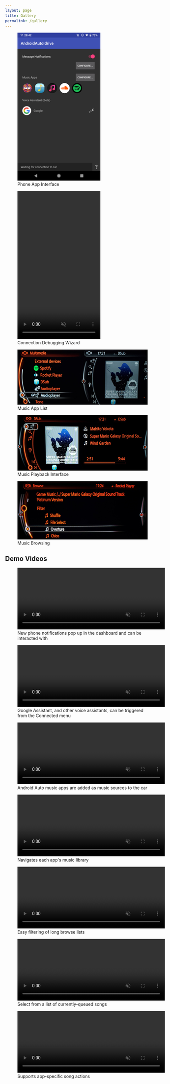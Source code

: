 ```yaml
---
layout: page
title: Gallery
permalink: /gallery
---
```


<div class="gallery">
<figure>
	<img src="images/screenshot-app.png" alt="Phone App Interface" width="270" height="480"/>
	<figcaption>Phone App Interface</figcaption>
</figure>
<figure>
	<video src="images/demo-connwizard.mp4" alt="Connection Debugging Wizard" autoplay muted controls loop width="270" height="480"></video>
	<figcaption>Connection Debugging Wizard</figcaption>
</figure>
<figure>
	<img src="images/screenshot-musicapplist.jpg" alt="Music App List" width="480" height="179"/>
	<figcaption>Music App List</figcaption>
</figure>
<figure>
	<img src="images/screenshot-musicplayback.jpg" alt="Music Playback Interface" width="480" height="180"/>
	<figcaption>Music Playback Interface</figcaption>
</figure>
<figure>
	<img src="images/screenshot-musicbrowse.jpg" alt="Music Browsing" width="480" height="189"/>
	<figcaption>Music Browsing</figcaption>
</figure>
</div>

## Demo Videos

<div class="gallery">
<figure>
	<video src="images/demo-notifications.mp4" alt="Notifications" autoplay muted controls loop width="480" height="200"></video>
	<figcaption>New phone notifications pop up in the dashboard and can be interacted with</figcaption>
</figure>
<figure>
	<video src="images/demo-assistant.mp4" alt="Assistant" autoplay muted controls loop width="480" height="200"></video>
	<figcaption>Google Assistant, and other voice assistants, can be triggered from the Connected menu</figcaption>
</figure>
<figure>
	<video src="images/demo-applist.mp4" alt="App List" autoplay muted controls loop width="480" height="200"></video>
	<figcaption>Android Auto music apps are added as music sources to the car</figcaption>
</figure>
<figure>
	<video src="images/demo-browse.mp4" alt="Browse" autoplay muted controls loop width="480" height="200"></video>
	<figcaption>Navigates each app's music library</figcaption>
</figure>
<figure>
	<video src="images/demo-filter.mp4" alt="Filter" autoplay muted controls loop width="480" height="200"></video>
	<figcaption>Easy filtering of long browse lists</figcaption>
</figure>
<figure>
	<video src="images/demo-nowplaying.mp4" alt="Now Playing" autoplay muted controls loop width="480" height="200"></video>
	<figcaption>Select from a list of currently-queued songs</figcaption>
</figure>
<figure>
	<video src="images/demo-actions.mp4" alt="App Actions" autoplay muted controls loop width="480" height="200"></video>
	<figcaption>Supports app-specific song actions</figcaption>
</figure>
</div>
